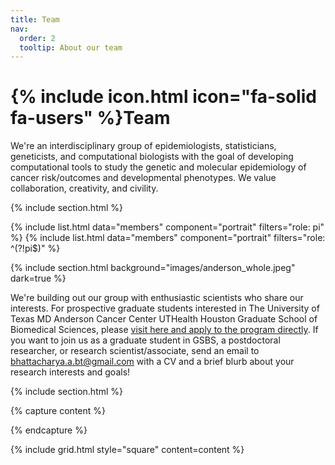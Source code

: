 ```yaml
---
title: Team
nav:
  order: 2
  tooltip: About our team
---
```


# {% include icon.html icon="fa-solid fa-users" %}Team

We're an interdisciplinary group of epidemiologists, statisticians, geneticists, and computational biologists with the goal of 
developing computational tools to study the
genetic and molecular epidemiology of cancer risk/outcomes and developmental phenotypes. We value
collaboration, creativity, and civility.

{% include section.html %}

{% include list.html data="members" component="portrait" filters="role: pi" %}
{% include list.html data="members" component="portrait" filters="role: ^(?!pi$)" %}

{% include section.html background="images/anderson_whole.jpeg" dark=true %}

We're building out our group with enthusiastic scientists who share our interests.
For prospective graduate students interested in The University of Texas MD Anderson Cancer Center UTHealth Houston Graduate School of Biomedical Sciences, please [visit here and apply to the program directly](https://gsbs.uth.edu/about/index.htm).
If you want to join us
as a graduate student in GSBS, a postdoctoral researcher, or research scientist/associate, send an email to
[bhattacharya.a.bt@gmail.com](mailto:bhattacharya.a.bt@gmail.com) with a CV and a brief blurb about your research interests and goals!

{% include section.html %}

{% capture content %}

{% endcapture %}

{% include grid.html style="square" content=content %}

